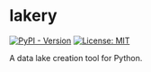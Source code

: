 # lakery

[![PyPI - Version](https://img.shields.io/pypi/v/lakery.svg)](https://pypi.org/project/lakery)
[![License: MIT](https://img.shields.io/badge/License-MIT-yellow.svg)](https://opensource.org/licenses/MIT)

A data lake creation tool for Python.
